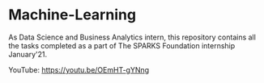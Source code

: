 # Machine-Learning
As Data Science and Business Analytics intern, this repository contains all the tasks completed as a part of The SPARKS Foundation internship January'21.

YouTube: https://youtu.be/OEmHT-gYNng
